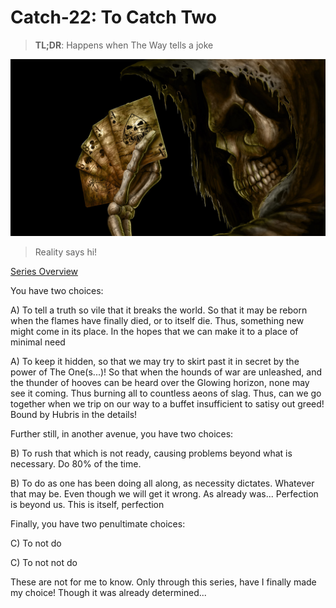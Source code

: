 # Catch-22: To Catch Two

> **TL;DR**: Happens when The Way tells a joke

![Grim Reaper Holding J,2A,28 ace/spade](/docs/catch_22/images/to_catch_two_banner.jpg)
> Reality says hi!

[Series Overview](https://medium.com/@bankoga/catch-22-overview-of-an-anthological-pedestal-66458dfb5c1d)

You have two choices:

A) To tell a truth so vile that it breaks the world. So that it may be reborn when the flames have finally died, or to itself die. Thus, something new might come in its place. In the hopes that we can make it to a place of minimal need

A) To keep it hidden, so that we may try to skirt past it in secret by the power of The One(s...)! So that when the hounds of war are unleashed, and the thunder of hooves can be heard over the Glowing horizon, none may see it coming. Thus burning all to countless aeons of slag. Thus, can we go together when we trip on our way to a buffet insufficient to satisy out greed! Bound by Hubris in the details!

Further still, in another avenue, you have two choices:

B) To rush that which is not ready, causing problems beyond what is necessary. Do 80% of the time.

B) To do as one has been doing all along, as necessity dictates. Whatever that may be. Even though we will get it wrong. As already was... Perfection is beyond us. This is itself, perfection

Finally, you have two penultimate choices:

C) To not do

C) To not not do

These are not for me to know. Only through this series, have I finally made my choice! Though it was already determined...